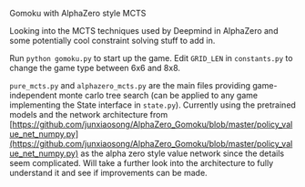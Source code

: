 Gomoku with AlphaZero style MCTS

Looking into the MCTS techniques used by Deepmind in AlphaZero and some potentially cool constraint solving stuff to add in.

Run `python gomoku.py` to start up the game. Edit `GRID_LEN` in `constants.py` to change the game type between 6x6 and 8x8.

`pure_mcts.py` and `alphazero_mcts.py` are the main files providing game-independent monte carlo tree search (can be applied to any game implementing the State interface in `state.py`). Currently using the pretrained models and the network architecture from [https://github.com/junxiaosong/AlphaZero_Gomoku/blob/master/policy_value_net_numpy.py](https://github.com/junxiaosong/AlphaZero_Gomoku/blob/master/policy_value_net_numpy.py) as the alpha zero style value network since the details seem complicated. Will take a further look into the architecture to fully understand it and see if improvements can be made.
